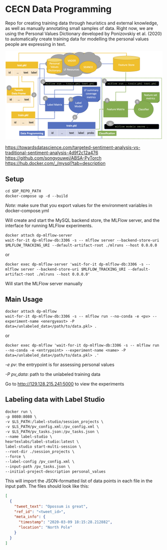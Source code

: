 # CECN Data Programming

Repo for creating training data through heuristics and external knowledge, as well as manually annotating small samples of data. Right now, we are using the Personal Values Dictionary developed by Ponizovskiy et al. (2020) to automatically create training data for
modelling the personal values people are expressing in text.

![Data programming and classification flow.](/graphics/dp_class_flow.png "dp and class flow")

https://towardsdatascience.com/targeted-sentiment-analysis-vs-traditional-sentiment-analysis-4d9f2c12a476
https://github.com/songyouwei/ABSA-PyTorch
https://hub.docker.com/_/mysql?tab=description

## Setup

```shell script
cd $DP_REPO_PATH
docker-compose up -d --build
```
*Note:* make sure that you export values for the environment variables in docker-compose.yml

Will create and start the MySQL backend store, the MLFlow server, and the
interface for running MLFlow experiments.

```shell script
docker attach dp-mlflow-server
wait-for-it dp-mlflow-db:3306 -s -- mlflow server --backend-store-uri $MLFLOW_TRACKING_URI --default-artifact-root ./mlruns --host 0.0.0.0
```
or
```shell script
docker exec dp-mlflow-server 'wait-for-it dp-mlflow-db:3306 -s -- mlflow server --backend-store-uri $MLFLOW_TRACKING_URI --default-artifact-root ./mlruns --host 0.0.0.0'
```
Will start the MLFlow server manually

## Main Usage

```shell script
docker attach dp-mlflow
wait-for-it dp-mlflow-db:3306 -s -- mlflow run --no-conda -e <pv> --experiment-name <energyeast> -P data=/unlabeled_data</path/to/data.pkl> .
```
or
```shell script
docker exec dp-mlflow 'wait-for-it dp-mlflow-db:3306 -s -- mlflow run --no-conda -e <entrypoint> --experiment-name <name> -P data=/unlabeled_data</path/to/data.pkl> .'
```
*-e pv*: the entrypoint is for assessing personal values

*-P pv_data*: path to the unlabeled training data

Go to http://129.128.215.241:5000 to view the experiments

## Labeling data with Label Studio

```shell script
docker run \
-p 8080:8080 \
-v $LS_PATH:/label-studio/session_projects \
-v $LS_PATH/pv_config.xml:/pv_config.xml \
-v $LS_PATH/pv_tasks.json:/pv_tasks.json \
--name label-studio \
heartexlabs/label-studio:latest \
label-studio start-multi-session \
--root-dir ./session_projects \
--force \
--label-config /pv_config.xml \
--input-path /pv_tasks.json \
--initial-project-description personal_values
```

This will import the JSON-formatted list of data points in each file in the input path. The files should look like this:
```json
[
  {
    "tweet_text": "Opossum is great",
    "ref_id": "<tweet_id>",
    "meta_info": {
      "timestamp": "2020-03-09 18:15:28.212882",
      "location": "North Pole"
    }
  }
]
```
